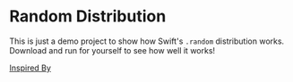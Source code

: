# Random Distribution

This is just a demo project to show how Swift's `.random` distribution works. Download and run for yourself to see how well it works!

[Inspired By](https://www.reddit.com/r/dataisbeautiful/comments/gv4fhr/oc_why_randu_is_a_bad_random_number_generator/)
